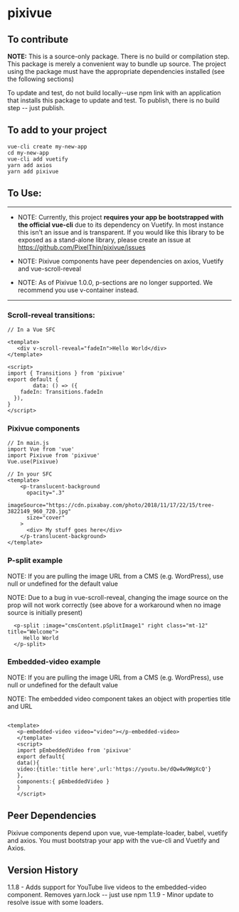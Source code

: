 # pixivue

## To contribute
**NOTE:** This is a source-only package. There is no build or compilation step. This package is merely a convenient way to bundle up source. The project using the package must have the appropriate dependencies installed (see the following sections)

To update and test, do not build locally--use npm link with an application that installs this package to update and test. To publish, there is no build step -- just publish.

## To add to your project
```
vue-cli create my-new-app
cd my-new-app
vue-cli add vuetify
yarn add axios
yarn add pixivue
```

## To Use:
---
* NOTE: Currently, this project **requires your app be bootstrapped with the official vue-cli** due to its dependency on Vuetify. In most instance this isn't an issue and is transparent. If you would like this library to be exposed as a stand-alone library, please create an issue at https://github.com/PixelThin/pixivue/issues

* NOTE: Pixivue components have peer dependencies on axios, Vuetify and vue-scroll-reveal

* NOTE: As of Pixivue 1.0.0, p-sections are no longer supported. We recommend you use v-container instead.
---
### Scroll-reveal transitions:
```
// In a Vue SFC

<template>
   <div v-scroll-reveal="fadeIn">Hello World</div>
</template>

<script>
import { Transitions } from 'pixivue'
export default {
        data: () => ({
    fadeIn: Transitions.fadeIn
  }),
}
</script>
```
### Pixivue components
```
// In main.js
import Vue from 'vue'
import Pixivue from 'pixivue'
Vue.use(Pixivue)

// In your SFC
<template>
    <p-translucent-background
      opacity=".3"
      imageSource="https://cdn.pixabay.com/photo/2018/11/17/22/15/tree-3822149_960_720.jpg"
      size="cover"
    >
      <div> My stuff goes here</div>
    </p-translucent-background>
</template>
```
### P-split example
NOTE: If you are pulling the image URL from a CMS (e.g. WordPress), use null or undefined for the default value

NOTE: Due to a bug in vue-scroll-reveal, changing the image source on the prop will not work correctly (see above for a
      workaround when no image source is initially present)
```
  <p-split :image="cmsContent.pSplitImage1" right class="mt-12" title="Welcome">
     Hello World
  </p-split>
```
### Embedded-video example
NOTE: If you are pulling the image URL from a CMS (e.g. WordPress), use null or undefined for the default value

NOTE: The embedded video component takes an object with properties title and URL
```

<template>
   <p-embedded-video video="video"></p-embedded-video>
   </template>
   <script>
   import pEmbeddedVideo from 'pixivue'
   export default{
   data(){
   video:{title:'title here',url:'https://youtu.be/dQw4w9WgXcQ'}
   },
   components:{ pEmbeddedVideo }
   }
   </script>
```
## Peer Dependencies
Pixivue components depend upon vue, vue-template-loader, babel, vuetify and axios. You must bootstrap your app with the vue-cli and Vuetify and Axios.

## Version History
1.1.8 - Adds support for YouTube live videos to the embedded-video component. Removes yarn.lock -- just use npm 
1.1.9 - Minor update to resolve issue with some loaders.